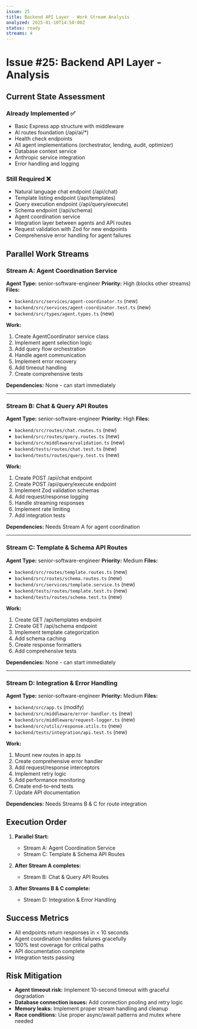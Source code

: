 ```yaml
---
issue: 25
title: Backend API Layer - Work Stream Analysis
analyzed: 2025-01-10T14:50:00Z
status: ready
streams: 4
---
```


# Issue #25: Backend API Layer - Analysis

## Current State Assessment

### Already Implemented ✅
- Basic Express app structure with middleware
- AI routes foundation (/api/ai/*)
- Health check endpoints
- All agent implementations (orchestrator, lending, audit, optimizer)
- Database context service
- Anthropic service integration
- Error handling and logging

### Still Required ❌
- Natural language chat endpoint (/api/chat)
- Template listing endpoint (/api/templates)
- Query execution endpoint (/api/query/execute)
- Schema endpoint (/api/schema)
- Agent coordination service
- Integration layer between agents and API routes
- Request validation with Zod for new endpoints
- Comprehensive error handling for agent failures

## Parallel Work Streams

### Stream A: Agent Coordination Service
**Agent Type:** senior-software-engineer
**Priority:** High (blocks other streams)
**Files:**
- `backend/src/services/agent-coordinator.ts` (new)
- `backend/src/services/agent-coordinator.test.ts` (new)
- `backend/src/types/agent.types.ts` (new)

**Work:**
1. Create AgentCoordinator service class
2. Implement agent selection logic
3. Add query flow orchestration
4. Handle agent communication
5. Implement error recovery
6. Add timeout handling
7. Create comprehensive tests

**Dependencies:** None - can start immediately

---

### Stream B: Chat & Query API Routes
**Agent Type:** senior-software-engineer
**Priority:** High
**Files:**
- `backend/src/routes/chat.routes.ts` (new)
- `backend/src/routes/query.routes.ts` (new)
- `backend/src/middleware/validation.ts` (new)
- `backend/tests/routes/chat.test.ts` (new)
- `backend/tests/routes/query.test.ts` (new)

**Work:**
1. Create POST /api/chat endpoint
2. Create POST /api/query/execute endpoint
3. Implement Zod validation schemas
4. Add request/response logging
5. Handle streaming responses
6. Implement rate limiting
7. Add integration tests

**Dependencies:** Needs Stream A for agent coordination

---

### Stream C: Template & Schema API Routes  
**Agent Type:** senior-software-engineer
**Priority:** Medium
**Files:**
- `backend/src/routes/template.routes.ts` (new)
- `backend/src/routes/schema.routes.ts` (new)
- `backend/src/services/template.service.ts` (new)
- `backend/tests/routes/template.test.ts` (new)
- `backend/tests/routes/schema.test.ts` (new)

**Work:**
1. Create GET /api/templates endpoint
2. Create GET /api/schema endpoint
3. Implement template categorization
4. Add schema caching
5. Create response formatters
6. Add comprehensive tests

**Dependencies:** None - can start immediately

---

### Stream D: Integration & Error Handling
**Agent Type:** senior-software-engineer
**Priority:** Medium
**Files:**
- `backend/src/app.ts` (modify)
- `backend/src/middleware/error-handler.ts` (new)
- `backend/src/middleware/request-logger.ts` (new)
- `backend/src/utils/response.utils.ts` (new)
- `backend/tests/integration/api.test.ts` (new)

**Work:**
1. Mount new routes in app.ts
2. Create comprehensive error handler
3. Add request/response interceptors
4. Implement retry logic
5. Add performance monitoring
6. Create end-to-end tests
7. Update API documentation

**Dependencies:** Needs Streams B & C for route integration

## Execution Order

1. **Parallel Start:**
   - Stream A: Agent Coordination Service
   - Stream C: Template & Schema API Routes

2. **After Stream A completes:**
   - Stream B: Chat & Query API Routes

3. **After Streams B & C complete:**
   - Stream D: Integration & Error Handling

## Success Metrics
- All endpoints return responses in < 10 seconds
- Agent coordination handles failures gracefully
- 100% test coverage for critical paths
- API documentation complete
- Integration tests passing

## Risk Mitigation
- **Agent timeout risk:** Implement 10-second timeout with graceful degradation
- **Database connection issues:** Add connection pooling and retry logic
- **Memory leaks:** Implement proper stream handling and cleanup
- **Race conditions:** Use proper async/await patterns and mutex where needed